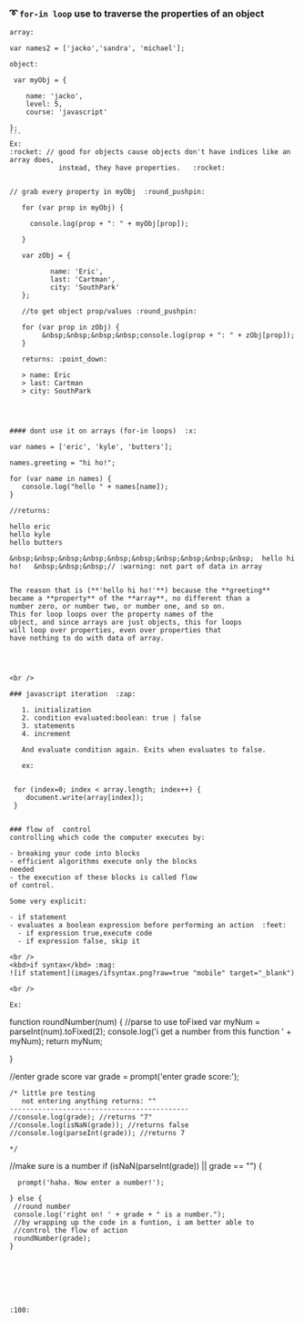 ### :curly_loop: `for-in loop` use to traverse the properties of an object

````
array:
 
var names2 = ['jacko','sandra', 'michael'];
````
````
object:
 
 var myObj = {

    name: 'jacko',
    level: 5,
    course: 'javascript'

};
```
Ex:        
:rocket: // good for objects cause objects don't have indices like an array does,
            instead, they have properties.   :rocket:


// grab every property in myObj  :round_pushpin:
   
   for (var prop in myObj) {
    
     console.log(prop + ": " + myObj[prop]);
    
   }
   
   var zObj = {      
       
          name: 'Eric',        
          last: 'Cartman',      
          city: 'SouthPark'      
   };     
   
   //to get object prop/values :round_pushpin:
   
   for (var prop in zObj) {         
        &nbsp;&nbsp;&nbsp;&nbsp;console.log(prop + ": " + zObj[prop]);     
   }
   
   returns: :point_down:  
   
   > name: Eric   
   > last: Cartman   
   > city: SouthPark  
   
  
   
   
#### dont use it on arrays (for-in loops)  :x:

````
    var names = ['eric', 'kyle', 'butters'];
  
    names.greeting = "hi ho!";
  
    for (var name in names) {
       console.log("hello " + names[name]);
    }
    
    //returns:
    
    hello eric
    hello kyle
    hello butters
```  
&nbsp;&nbsp;&nbsp;&nbsp;&nbsp;&nbsp;&nbsp;&nbsp;&nbsp;&nbsp;  hello hi ho!   &nbsp;&nbsp;&nbsp;// :warning: not part of data in array
    

The reason that is (**'hello hi ho!'**) because the **greeting**
became a **property** of the **array**, no different than a
number zero, or number two, or number one, and so on.
This for loop loops over the property names of the 
object, and since arrays are just objects, this for loops
will loop over properties, even over properties that
have nothing to do with data of array.




<br />

### javascript iteration  :zap:
 
   1. initialization
   2. condition evaluated:boolean: true | false
   3. statements
   4. increment
   
   And evaluate condition again. Exits when evaluates to false.
   
   ex:
   
   ````
     for (index=0; index < array.length; index++) {
        document.write(array[index]);
     }
   ````
   
 ### flow of  control
controlling which code the computer executes by:

- breaking your code into blocks
- efficient algorithms execute only the blocks
  needed
- the execution of these blocks is called flow
  of control.
 
 Some very explicit:
 
 - if statement
   - evaluates a boolean expression before performing an action  :feet:
     - if expression true,execute code
     - if expression false, skip it
      
 <br />
  <kbd>if syntax</kbd> :mag:
  ![if statement](images/ifsyntax.png?raw=true "mobile" target="_blank")
  
  <br />

Ex:
````



   function roundNumber(num) {
     //parse to use toFixed
     var myNum = parseInt(num).toFixed(2);
     console.log('i get a number from this function ' + myNum);
     return myNum;



   }


//enter grade score
   var grade = prompt('enter grade score:');


    /* little pre testing
       not entering anything returns: ""
    --------------------------------------------  
    //console.log(grade); //returns "7"
    //console.log(isNaN(grade)); //returns false
    //console.log(parseInt(grade)); //returns 7

    */

  //make sure is a number
    if (isNaN(parseInt(grade)) || grade == "") {

      prompt('haha. Now enter a number!');

    } else {
     //round number 
     console.log('right on! ' + grade + " is a number.");
     //by wrapping up the code in a funtion, i am better able to
     //control the flow of action
     roundNumber(grade); 
    }



```
   





:100:
